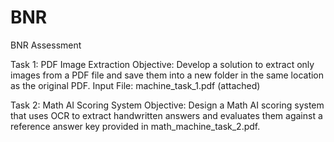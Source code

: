 # BNR
BNR Assessment 

Task 1: PDF Image Extraction
Objective:
Develop a solution to extract only images from a PDF file and save them into a new folder in the same location as the original PDF.
Input File: machine_task_1.pdf (attached)

Task 2: Math AI Scoring System
Objective:
Design a Math AI scoring system that uses OCR to extract handwritten answers and evaluates them against a reference answer key provided in math_machine_task_2.pdf.
